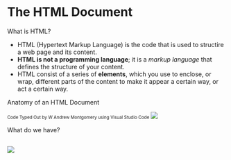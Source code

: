 # The HTML Document

What is HTML?
- HTML (Hypertext Markup Language) is the code that is used to structire a web page and its content.
- **HTML is not a programming language**; it is a *markup language* that defines the structure of your content.
- HTML consist of a series of **elements**, which you use to enclose, or wrap, different parts of the content to make it appear a certain way, or act a certain way.

Anatomy of an HTML Document

<font size="1">Code Typed Out by W Andrew Montgomery using Visual Studio Code</font>
<img src="C:\Users\wamon\Desktop\Self_Learning-JavaScript\Absolute Beginner's Guide\Chapter 1 Hello, World!\CodeSnippet\HTMLSkelly.PNG"
/>

What do we have?

<img src="C:\Users\wamon\Desktop\Self_Learning-JavaScript\Absolute Beginner's Guide\Chapter 1 Hello, World!\CodeSnippet\DocTypeElement.PNG"
/>
-